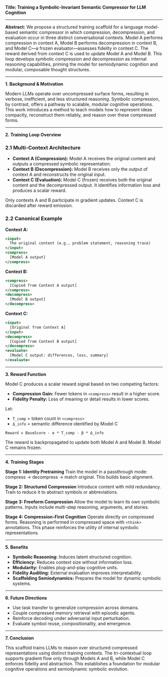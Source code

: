 **Title: Training a Symbolic-Invariant Semantic Compressor for LLM Cognition**

---

**Abstract:**
We propose a structured training scaffold for a language model-based semantic compressor in which compression, decompression, and evaluation occur in three distinct conversational contexts. Model A performs compression in context A, Model B performs decompression in context B, and Model C—a frozen evaluator—assesses fidelity in context C. The reward derived from context C is used to update Model A and Model B. This loop develops symbolic compression and decompression as internal reasoning capabilities, priming the model for semiodynamic cognition and modular, composable thought structures.

---

**1. Background & Motivation**

Modern LLMs operate over uncompressed surface forms, resulting in verbose, inefficient, and less structured reasoning. Symbolic compression, by contrast, offers a pathway to scalable, modular cognitive operations. This work introduces a method to teach models how to represent ideas compactly, reconstruct them reliably, and reason over these compressed forms.

---

**2. Training Loop Overview**

### 2.1 Multi-Context Architecture

* **Context A (Compression):** Model A receives the original content and outputs a compressed symbolic representation.
* **Context B (Decompression):** Model B receives only the output of context A and reconstructs the original input.
* **Context C (Evaluation):** Model C (frozen) receives both the original content and the decompressed output. It identifies information loss and produces a scalar reward.

Only contexts A and B participate in gradient updates. Context C is discarded after reward emission.

### 2.2 Canonical Example

**Context A:**

```xml
<input>
  The original content (e.g., problem statement, reasoning trace)
</input>
<compress>
  [Model A output]
</compress>
```

**Context B:**

```xml
<compress>
  [Copied from Context A output]
</compress>
<decompress>
  [Model B output]
</decompress>
```

**Context C:**

```xml
<input>
  [Original from Context A]
</input>
<decompress>
  [Copied from Context B output]
</decompress>
<evaluate>
  [Model C output: differences, loss, summary]
</evaluate>
```

---

**3. Reward Function**

Model C produces a scalar reward signal based on two competing factors:

* **Compression Gain:** Fewer tokens in `<compress>` result in a higher score.
* **Fidelity Penalty:** Loss of meaning or detail results in lower scores.

Let:

* `T_comp` = token count in `<compress>`
* `Δ_info` = semantic difference identified by Model C

```
Reward = BaseScore - α * T_comp - β * Δ_info
```

The reward is backpropagated to update both Model A and Model B. Model C remains frozen.

---

**4. Training Stages**

**Stage 1: Identity Pretraining**
Train the model in a passthrough mode: compress → decompress → match original. This builds basic alignment.

**Stage 2: Structured Compression**
Introduce content with mild redundancy. Train to reduce it to abstract symbols or abbreviations.

**Stage 3: Freeform Compression**
Allow the model to learn its own symbolic patterns. Inputs include multi-step reasoning, arguments, and stories.

**Stage 4: Compression-First Cognition**
Operate directly on compressed forms. Reasoning is performed in compressed space with `<think>` annotations. This phase reinforces the utility of internal symbolic representations.

---

**5. Benefits**

* **Symbolic Reasoning:** Induces latent structured cognition.
* **Efficiency:** Reduces context size without information loss.
* **Modularity:** Enables plug-and-play cognitive units.
* **Fidelity Auditing:** External evaluation improves interpretability.
* **Scaffolding Semiodynamics:** Prepares the model for dynamic symbolic systems.

---

**6. Future Directions**

* Use task transfer to generalize compression across domains.
* Couple compressed memory retrieval with episodic agents.
* Reinforce decoding under adversarial input perturbation.
* Evaluate symbol reuse, compositionality, and emergence.

---

**7. Conclusion**

This scaffold trains LLMs to reason over structured compressed representations using distinct training contexts. The tri-contextual loop supports gradient flow only through Models A and B, while Model C enforces fidelity and abstraction. This establishes a foundation for modular cognitive operations and semiodynamic symbolic evolution.
